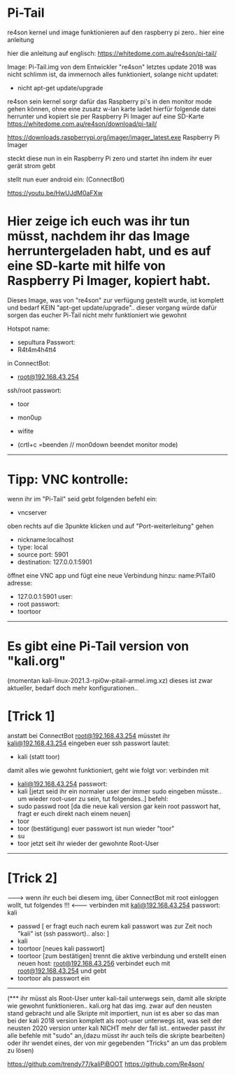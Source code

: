 # Pi-Tail
re4son kernel und image funktionieren auf den raspberry pi zero.. hier eine anleitung

hier die anleitung auf englisch:
https://whitedome.com.au/re4son/pi-tail/

Image: Pi-Tail.img von dem Entwickler "re4son"
letztes update 2018
was nicht schlimm ist, da immernoch alles funktioniert, solange nicht updatet:
- nicht apt-get update/upgrade

re4son sein kernel sorgr dafür das Raspberry pi's in den monitor mode
gehen können, ohne eine zusatz w-lan karte
ladet hierfür folgende datei herrunter und kopiert sie
per Raspberry Pi Imager auf eine SD-Karte
https://whitedome.com.au/re4son/download/pi-tail/

https://downloads.raspberrypi.org/imager/imager_latest.exe
Raspberry Pi Imager

steckt diese nun in ein Raspberry Pi zero und startet ihn
indem ihr euer gerät strom gebt

stellt nun euer android ein:
(ConnectBot)

https://youtu.be/HwUJdM0aFXw

# Hier zeige ich euch was ihr tun müsst, nachdem ihr das Image herruntergeladen habt, und es auf eine SD-karte mit hilfe von Raspberry Pi Imager, kopiert habt.
Dieses Image, was von "re4son" zur verfügung gestellt wurde, ist komplett und bedarf KEIN "apt-get update/upgrade".. dieser vorgang würde dafür sorgen das eucher Pi-Tail nicht mehr funktioniert wie gewohnt

Hotspot name:
- sepultura
Passwort:
- R4t4m4h4tt4

in ConnectBot:
- root@192.168.43.254

ssh/root passwort:
- toor

- mon0up
- wifite
- (crtl+c =beenden // mon0down beendet monitor mode)

___________________________

# Tipp: VNC kontrolle:
wenn ihr im "Pi-Tail" seid
gebt folgenden befehl ein:
- vncserver

oben rechts auf die 3punkte klicken und auf "Port-weiterleitung" gehen
- nickname:localhost
- type: local
- source port: 5901
- destination: 127.0.0.1:5901

öffnet eine VNC app und fügt eine neue Verbindung hinzu:
name:PiTail0
adresse: 
- 127.0.0.1:5901
user:
- root
passwort: 
- toortoor

__________________________

# Es gibt eine Pi-Tail version von "kali.org"
(momentan kali-linux-2021.3-rpi0w-pitail-armel.img.xz)
dieses ist zwar aktueller, bedarf doch mehr konfigurationen..
# [Trick 1]
anstatt bei ConnectBot root@192.168.43.254 müsstet ihr kali@192.168.43.254 eingeben 
euer ssh passwort lautet:
- kali 
(statt toor)

damit alles wie gewohnt funktioniert, geht wie folgt vor:
verbinden mit 
- kali@192.168.43.254
passwort:
- kali
[jetzt seid ihr ein normaler user der immer sudo eingeben müsste.. 
um wieder root-user zu sein, tut folgendes..]
befehl:
- sudo passwd root
[da die neue kali version gar kein root passwort hat, fragt er euch direkt nach einem neuen]
- toor
- toor (bestätigung)
euer passwort ist nun wieder "toor"
- su
- toor
jetzt seit ihr wieder der gewohnte Root-User
***


# [Trick 2]
---> wenn ihr euch bei diesem img, über ConnectBot mit root einloggen wollt, tut folgendes !!! <---
verbinden mit kali@192.168.43.254
passwort: kali
- passwd
[ er fragt euch nach eurem kali passwort was zur Zeit noch "kali" ist (ssh passwort).. also: ]
- kali
- toortoor [neues kali passwort]
- toortoor [zum bestätigen]
trennt die aktive verbindung und erstellt einen neuen host:
root@192.168.43.256
verbindet euch mit root@192.168.43.254
und gebt 
- toortoor
als passwort ein
***


(*** ihr müsst als Root-User unter kali-tail unterwegs sein, damit alle skripte wie gewohnt funktionieren..
kali.org hat das img. zwar auf den neusten stand gebracht und alle Skripte mit importiert, nun ist es aber so das man bei der kali 2018 version komplett als root-user unterwegs ist, was seit der neusten 2020 version unter kali NICHT mehr der fall ist.. 
entweder passt ihr alle befehle mit "sudo" an,{dazu müsst ihr auch teils die skripte bearbeiten} 
oder ihr wendet eines, der von mir gegebenden "Tricks" an um das problem zu lösen)


https://github.com/trendy77/kaliPiBOOT
https://github.com/Re4son/

